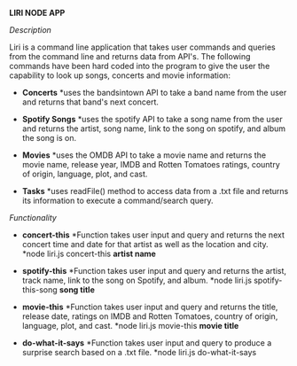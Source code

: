 **LIRI NODE APP**

*Description*

Liri is a command line application that takes user commands and queries from the command line and returns data from API's. The following commands have been hard coded into the program to give the user the capability to look up songs, concerts and movie information:

* **Concerts**
    *uses the bandsintown API to take a band name from the user and returns that band's next concert.

* **Spotify Songs**
    *uses the spotify API to take a song name from the user and returns the artist, song name, link to the song on spotify, and album the song is on.

* **Movies**
    *uses the OMDB API to take a movie name and returns the movie name, release year, IMDB and Rotten Tomatoes ratings, country of origin, language, plot, and cast.

* **Tasks**
    *uses readFile() method to access data from a .txt file and returns its information to execute a command/search query.

*Functionality*

* **concert-this**
    *Function takes user input and query and returns the next concert time and date for that artist as well as the location and city.
        *node liri.js concert-this **artist name**

* **spotify-this**
    *Function takes user input and query and returns the artist, track name, link to the song on Spotify, and album.
        *node liri.js spotify-this-song **song title**

* **movie-this**
    *Function takes user input and query and returns the title, release date, ratings on IMDB and Rotten Tomatoes, country of origin, language, plot, and cast.
        *node liri.js movie-this **movie title**

* **do-what-it-says**
    *Function takes user input and query to produce a surprise search based on a .txt file.
        *node liri.js do-what-it-says




